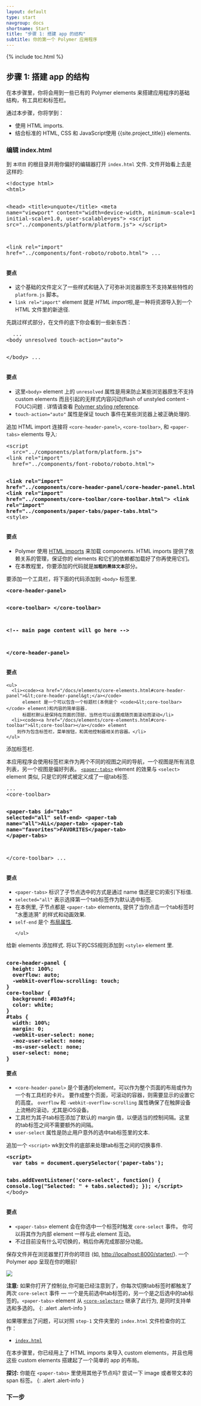 ```yaml
---
layout: default
type: start
navgroup: docs
shortname: Start
title: "步骤 1: 搭建 app 的结构"
subtitle: 你的第一个 Polymer 应用程序
---
```


<link rel="import" href="/elements/side-by-side.html">

<link rel="stylesheet" href="tutorial.css">

{% include toc.html %}

## 步骤 1: 搭建 app 的结构

在本步骤里，你将会用到一些已有的 Polymer elements 来搭建应用程序的基础结构，有工具栏和标签栏。

通过本步骤，你将学到：

-   使用 HTML imports.
-   结合标准的 HTML, CSS 和 JavaScript使用 {{site.project_title}} elements.

### 编辑 index.html


到 `本项目` 的根目录并用你偏好的编辑器打开 `index.html` 文件. 文件开始看上去是这样的:

<side-by-side>
<pre>
&lt;!doctype html>
&lt;html>

&lt;head>
  &lt;title>unquote&lt;/title>
  &lt;meta name="viewport" 
    content="width=device-width, minimum-scale=1.0, initial-scale=1.0, user-scalable=yes">
  &lt;script src="../components/platform/platform.js">
  &lt;/script>

  &lt;link rel="import" 
    href="../components/font-roboto/roboto.html">
  ...
</pre>
<aside>
  <h4>要点</h4>
  <ul>
    <li>这个基础的文件定义了一些样式和链入了可弥补浏览器原生不支持某些特性的 <code>platform.js</code> 脚本。</li>
    <li> <code>link rel="import"</code> element 就是 <em>HTML import</em>啦,是一种将资源导入到一个 HTML 文件里的新途径.</li>
  </ul>
</aside>
</side-by-side>

先跳过样式部分，在文件的底下你会看到一些新东西：

<side-by-side>
<pre>
  ...
&lt;body unresolved touch-action="auto">

&lt;/body>
  ...
</pre>
<aside>
  <h4>要点</h4>
  <ul>
    <li>这里<code>&lt;body></code> element 上的 <code>unresolved</code> 属性是用来防止某些浏览器原生不支持 custom elements 而且引起的无样式内容闪动(flash of unstyled content - FOUC)问题 . 
    详情请查看
        <a href="/docs/polymer/styling.html#fouc-prevention">Polymer styling reference</a>.</li>
    <li> <code>touch-action="auto"</code> 属性是保证 touch 事件在某些浏览器上被正确处理的.</li>
  </ul>
</aside>
</side-by-side>

<div class="divider" layout horizontal center center-justified>
  <core-icon icon="polymer"></core-icon>
</div>

追加 HTML import 连接将 `<core-header-panel>`, `<core-toolbar>`, 和 `<paper-tabs>` elements 导入:

<side-by-side>
<pre>
&lt;script 
  src="../components/platform/platform.js"></script>
&lt;link rel="import" 
  href="../components/font-roboto/roboto.html">

<strong class="highlight nocode">&lt;link rel="import"
  href="../components/core-header-panel/core-header-panel.html">
&lt;link rel="import"
  href="../components/core-toolbar/core-toolbar.html">
&lt;link rel="import"
  href="../components/paper-tabs/paper-tabs.html"></strong>
&lt;style>
</pre>
  <aside>
    <h4>要点</h4>
    <ul>
      <li>
        Polymer 使用 <a href="/platform/html-imports.html">HTML imports</a> 来加载 components.
        HTML imports 提供了依赖关系的管理，保证你的 elements 和它们的依赖都加载好了你再使用它们。
      </li>
      <li>
        在本教程里，你要添加的代码就是<code><strong class="highlight nocode">加粗的黑体文本</strong></code>部分。
      </li>
    </ul>
  </aside>
</side-by-side>

<div class="divider" layout horizontal center center-justified>
  <core-icon icon="polymer"></core-icon>
</div>

要添加一个工具栏，将下面的代码添加到 `<body>` 标签里.
 
<side-by-side>
<pre>
<strong class="highlight nocode">&lt;core-header-panel>
    
  &lt;core-toolbar>
  &lt;/core-toolbar>

  &lt;!-- main page content will go here --> 

&lt;/core-header-panel></strong>
</pre>
  <aside>
    <h4>要点</h4>

    <ul>
      <li><code><a href="/docs/elements/core-elements.html#core-header-panel">&lt;core-header-panel&gt;</a></code> 
          element 是一个可以包含一个标题栏(本例是个 <code>&lt;core-toolbar></code> element)和内容的简单容器. 
          标题栏默认是保持在页面的顶部，当然也可以设置成随页面滚动而滚动</li>
      <li><code><a href="/docs/elements/core-elements.html#core-toolbar">&lt;core-toolbar></a></code> element 
      	则作为包含标签栏，菜单按钮，和其他控制器相关的容器。</li>
    </ul>
  </aside>
</side-by-side>

<div class="divider" layout horizontal center center-justified>
  <core-icon icon="polymer"></core-icon>
</div>

添加标签栏.

本应用程序会使用标签栏来作为两个不同的视图之间的导航，一个视图是所有消息列表，另一个视图是偏好列表。
<code><a href="/docs/elements/paper-elements.html#paper-tabs">&lt;paper-tabs&gt;</a></code>
element 的效果与 `<select>` element 类似, 只是它的样式被定义成了一组tab标签.

<side-by-side>
<pre>
...
&lt;core-toolbar>

  <strong class="highlight nocode">&lt;paper-tabs id="tabs" selected="all" self-end>
    &lt;paper-tab name="all">ALL&lt;/paper-tab>
    &lt;paper-tab name="favorites">FAVORITES&lt;/paper-tab>
  &lt;/paper-tabs></strong>

&lt;/core-toolbar>
...
</pre>
  <aside>
    <h4>要点</h4>
    <ul>
      <li>
        <code>&lt;paper-tabs></code> 标识了子节点选中的方式是通过 name 值还是它的索引下标值.
      </li>
      <li>
        <code>selected="all"</code> 表示选择第一个tab标签作为默认选中标签.
      </li>
      <li>在本例里, 子节点都是 <code>&lt;paper-tab></code> elements, 提供了当你点击一个tab标签时 "水墨涟漪" 的样式和动画效果.
      </li>
      <li>
        <code>self-end</code> 是个
        <a href="/docs/polymer/layout-attrs.html">布局属性</a>.
      </li>

    </ul>
  </aside>
</side-by-side>

<div class="divider" layout horizontal center center-justified>
  <core-icon icon="polymer"></core-icon>
</div> 

给新 elements 添加样式. 将以下的CSS规则添加到 `<style>` element 里.

<side-by-side>
<pre><strong class="highlight nocode">
core-header-panel {
  height: 100%;
  overflow: auto;
  -webkit-overflow-scrolling: touch; 
}
core-toolbar {
  background: #03a9f4;
  color: white;
}
#tabs {
  width: 100%;
  margin: 0;
  -webkit-user-select: none;
  -moz-user-select: none;
  -ms-user-select: none;
  user-select: none;
}</strong>
</pre>
<aside>
  <h4>要点</h4>
  <ul>
    <li><code>&lt;core-header-panel&gt;</code> 是个普通的element，可以作为整个页面的布局或作为一个有工具栏的卡片。 要作成整个页面，可滚动的容器，则需要显示的设置它的高度。
    <code>overflow</code> 和 <code>-webkit-overflow-scrolling</code> 属性确保了在触屏设备上流畅的滚动，尤其是iOS设备。</li>
    <li>工具栏为其子tab标签添加了默认的 margin 值，以便适当的控制间隔。这里的tab标签之间不需要额外的间隔。</li>
    <li><code>user-select</code> 属性是防止用户意外的选中tab标签里的文本.</li>
  </ul>
</aside>
</side-by-side>

<div class="divider" layout horizontal center center-justified>
  <core-icon icon="polymer"></core-icon>
</div> 

追加一个 `<script>` wk到文件的底部来处理tab标签之间的切换事件.


<side-by-side>
<pre>
<strong class="highlight nocode">&lt;script>
  var tabs = document.querySelector('paper-tabs');

  tabs.addEventListener('core-select', function() {
    console.log("Selected: " + tabs.selected);
  });
&lt;/script>
</strong>&lt;/body>
</pre> 
  <aside>
    <h4>要点</h4>
    <ul>
      <li>
        <code>&lt;paper-tabs></code> element 会在你选中一个标签时触发 <code>core-select</code> 事件。
        你可以将其作为内部 element 一样与此 element 互动。
      </li> 
      <li>
      	不过目前没有什么可切换的，稍后你再完成那部分功能。
      </li>
    </ul>
  </aside>
</side-by-side>


保存文件并在浏览器里打开你的项目 (如, [http://localhost:8000/starter/](http://localhost:8000/starter/)). 一个 Polymer app 呈现在你的眼前! 


<div layout vertical center>
  <img class="sample" src="/images/tutorial/step-1.png">
</div>

**注意:** 如果你打开了控制台,你可能已经注意到了，你每次切换tab标签时都触发了两次 `core-select` 
事件 &mdash; 一个是先前选中tab标签的，另一个是之后选中的tab标签的。`<paper-tabs>` element 从
<code><a href="/docs/elements/core-elements.html#core-selector">&lt;core-selector&gt;</a></code> 继承了此行为, 是同时支持单选和多选的。
{: .alert .alert-info }

如果哪里出了问题，可以对照 `step-1` 文件夹里的 `index.html` 文件检查你的工作：

-   [`index.html`](https://github.com/Polymer/polymer-tutorial/blob/master/step-1/index.html)

在本步骤里，你已经用上了 HTML imports 来导入 custom elements，并且也用这些 custom elements 搭建起了一个简单的 app 的布局。

**探讨:** 你能在 `<paper-tabs>` 里使用其他子节点吗? 尝试一下 image 或者带文本的 span 标签。
{: .alert .alert-info }

### 下一步

<a href="/docs/start/tutorial/step-2.html">
  <paper-button icon="arrow-forward" label="步骤 2: 你自己的 element" raisedButton></paper-button>
</a>


